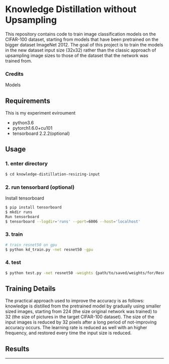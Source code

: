 # Knowledge Distillation without Upsampling

This repository contains code to train image classification models on the CIFAR-100 dataset, 
starting from models that have been pretrained on the bigger dataset ImageNet 2012. The goal of this project is to 
train the models in the new dataset input size (32x32) rather than the classic approach of upsampling image sizes to
those of the dataset that the network was trained from.

### Credits

Models 


## Requirements

This is my experiment eviroument
- python3.6
- pytorch1.6.0+cu101
- tensorboard 2.2.2(optional)


## Usage

### 1. enter directory
```bash
$ cd knowledge-distillation-resizing-input
```

### 2. run tensorbard (optional)
Install tensorboard
```bash
$ pip install tensorboard
$ mkdir runs
Run tensorboard
$ tensorboard --logdir='runs' --port=6006 --host='localhost'
```

### 3. train

```bash
# train resnet50 on gpu
$ python kd_train.py -net resnet50 -gpu
```


### 4. test

```bash
$ python test.py -net resnet50 -weights {path/to/saved/weights/for/Resnet50.pt}
```

## Training Details

The practical approach used to improve the accuracy is as follows: knowledge is distilled from the pretrained model 
by gradually using smaller sized images, starting from 224 (the size
original network was trained) to 32 (the size of pictures in the target CIFAR-100 dataset). 
The size of the input images is reduced by 32 pixels after a long period of not-improving accuracy occurs. The learning rate is
reduced as well with an higher frequency, and restored every time the input size is reduced.

## Results
---
